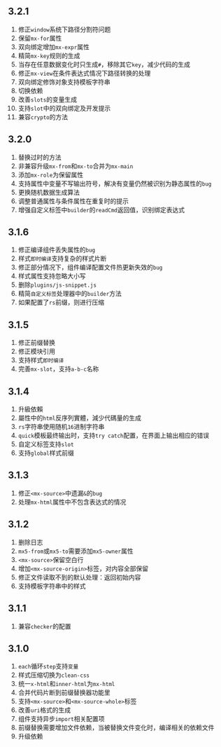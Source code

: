 ## 3.2.1
1. 修正`window`系统下路径分割符问题
2. 保留`mx-for`属性
3. 双向绑定增加`mx-expr`属性
4. 精简`mx-key`规则的生成
5. 当存在任意数据变化时只生成`#`，移除其它`key`，减少代码的生成
6. 修正`mx-view`在条件表达式情况下路径转换的处理
7. 双向绑定修饰对象支持模板字符串
8. 切换依赖
9. 改善`slots`的变量生成
10. 支持`slot`中的双向绑定及开发提示
11. 兼容`crypto`的方法

## 3.2.0
1. 替换过时的方法
2. 非兼容升级`mx-from`和`mx-to`合并为`mx-main`
3. 添加`mx-role`为保留属性
4. 支持属性中变量不写输出符号，解决有变量仍然被识别为静态属性的`bug`
5. 更换随机数据生成算法
6. 调整普通属性与条件属性在重复时的提示
7. 增强自定义标签中`builder`的`readCmd`返回值，识别绑定表达式

## 3.1.6
1. 修正编译组件丢失属性的`bug`
2. 样式`即时编译`支持复杂的样式片断
3. 修正部分情况下，组件编译配置文件热更新失效的`bug`
4. 样式属性支持忽略大小写
5. 删除`plugins/js-snippet.js`
6. 精简`自定义标签`处理器中的`builder`方法
7. 如果配置了`rs`前缀，则进行压缩

## 3.1.5
1. 修正前缀替换
2. 修正模块引用
3. 支持样式`即时编译`
4. 完善`mx-slot`，支持`a-b-c`名称

## 3.1.4
1. 升級依賴
2. 屬性中的`html`反序列實體，減少代碼量的生成
3. `rs`字符串使用随机`16`进制字符串
4. `quick`模板最终输出时，支持`try catch`配置，在界面上输出相应的错误
5. 自定义标签支持`slot`
6. 支持`global`样式前缀

## 3.1.3
1. 修正`<mx-source>`中遗漏`&`的`bug`
2. 处理`mx-html`属性中不包含表达式的情况

## 3.1.2
1. 删除日志
2. `mx5-from`或`mx5-to`需要添加`mx5-owner`属性
3. `<mx-source>`保留空白行
4. 增加`<mx-source-origin>`标签，对内容全部保留
5. 修正文件读取不到的默认处理：返回初始内容
6. 支持模板字符串中的样式

## 3.1.1
1. 兼容`checker`的配置

## 3.1.0
1. `each`循环`step`支持`变量`
2. 样式压缩切换为`clean-css`
3. 统一`x-html`和`inner-html`为`mx-html`
4. 合并代码片断到前缀替换器功能里
5. 支持`<mx-source>`和`<mx-source-whole>`标签
6. 改善`uri`格式的生成
7. 组件支持异步`import`相关配置项
8. 前缀替换需要增加文件依赖，当被替换文件变化时，编译相关的依赖文件
9. 升级依赖

